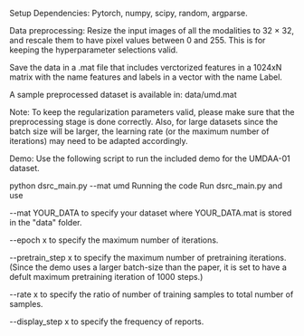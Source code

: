 Setup
Dependencies:
Pytorch, numpy, scipy, random, argparse.

Data preprocessing:
Resize the input images of all the modalities to 32 × 32, and rescale them to have pixel values between 0 and 255. This is for keeping the hyperparameter selections valid.

Save the data in a .mat file that includes verctorized features in a 1024xN matrix with the name features and labels in a vector with the name Label.

A sample preprocessed dataset is available in: data/umd.mat

Note:
To keep the regularization parameters valid, please make sure that the preprocessing stage is done correctly. Also, for large datasets since the batch size will be larger, the learning rate (or the maximum number of iterations) may need to be adapted accordingly.

Demo:
Use the following script to run the included demo for the UMDAA-01 dataset.

python dsrc_main.py --mat umd 
Running the code
Run dsrc_main.py and use

--mat  YOUR_DATA to specify your dataset where YOUR_DATA.mat is stored in the "data" folder.

--epoch  x to specify the maximum number of iterations.

--pretrain_step  x to specify the maximum number of pretraining iterations. (Since the demo uses a larger batch-size than the paper, it is set to have a defult maximum pretraining iteration of 1000 steps.)

--rate  x to specify the ratio of number of training samples to total number of samples.

--display_step  x to specify the frequency of reports.
